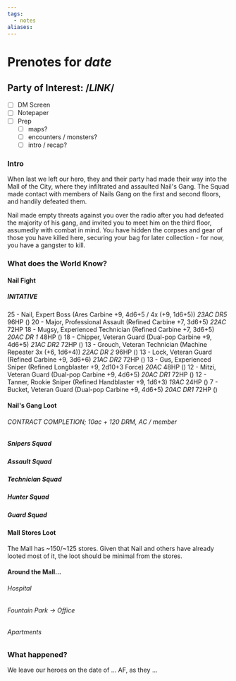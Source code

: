```yaml
---
tags:
  - notes
aliases:
---
```


# Prenotes for *date*
## Party of Interest: /*LINK*/
- [ ] DM Screen
- [ ] Notepaper
- [ ] Prep
	- [ ] maps?
	- [ ] encounters / monsters?
	- [ ] intro / recap?

### Intro

When last we left our hero, they and their party had made their way into the Mall of the City, where they infiltrated and assaulted Nail's Gang. The Squad made contact with members of Nails Gang on the first and second floors, and handily defeated them.

Nail made empty threats against you over the radio after you had defeated the majority of his gang, and invited you to meet him on the third floor, assumedly with combat in mind. You have hidden the corpses and gear of those you have killed here, securing your bag for later collection - for now, you have a gangster to kill.

### What does the World Know?
#### Nail Fight
##### INITATIVE
25 - Nail, Expert Boss (Ares Carbine +9, 4d6+5 / 4x (+9, 1d6+5)) *23AC DR5* 96HP ()
20 - Major, Professional Assault (Refined Carbine +7, 3d6+5) *22AC* 72HP
18 - Mugsy, Experienced Technician (Refined Carbine +7, 3d6+5) *20AC DR 1* 48HP  ()
18 - Chipper, Veteran Guard (Dual-pop Carbine +9, 4d6+5) *21AC DR2* 72HP ()
13 - Grouch, Veteran Technician (Machine Repeater 3x (+6, 1d6+4)) *22AC DR 2* 96HP  ()
13 - Lock, Veteran Guard (Refined Carbine +9, 3d6+6) *21AC DR2* 72HP ()
13 - Gus, Experienced Sniper (Refined Longblaster +9, 2d10+3 Force) *20AC* 48HP ()
12 - Mitzi, Veteran Guard (Dual-pop Carbine +9, 4d6+5) *20AC DR1* 72HP ()
12 - Tanner, Rookie Sniper (Refined Handblaster +9, 1d6+3) *19AC* 24HP ()
7 - Bucket, Veteran Guard (Dual-pop Carbine +9, 4d6+5) *20AC DR1* 72HP ()

#### Nail's Gang Loot
###### CONTRACT COMPLETION; 10ac + 120 DRM, AC / member
##### Snipers Squad
##### Assault Squad
##### Technician Squad
##### Hunter Squad
##### Guard Squad
#### Mall Stores Loot
The Mall has ~150/~125 stores. Given that Nail and others have already looted most of it, the loot should be minimal from the stores.

#### Around the Mall...
###### Hospital
###### Fountain Park -> Office
###### Apartments


### What happened?


We leave our heroes on the date of ... AF, as they ...